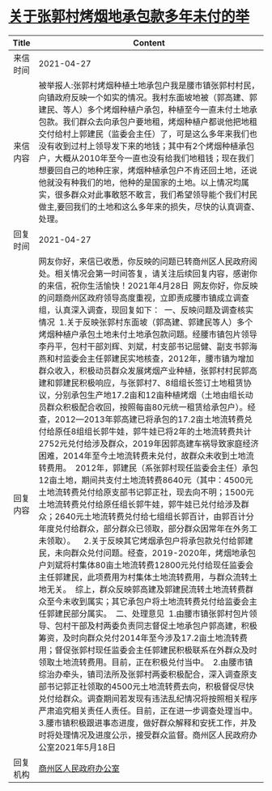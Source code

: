 # <a href="http://www.shangluo.gov.cn/zmhd/ldxxxx.jsp?urltype=leadermail.LeaderMailContentUrl&wbtreeid=1112&leadermailid=7198">关于张郭村烤烟地承包款多年未付的举</a>
| Title |                                                                                                                                                                                                                                                                                                                                                                                                                                                                                                                                                                                       Content                                                                                                                                                                                                                                                                                                                                                                                                                                                                                                                                                                                       |
|:-----:|-------------------------------------------------------------------------------------------------------------------------------------------------------------------------------------------------------------------------------------------------------------------------------------------------------------------------------------------------------------------------------------------------------------------------------------------------------------------------------------------------------------------------------------------------------------------------------------------------------------------------------------------------------------------------------------------------------------------------------------------------------------------------------------------------------------------------------------------------------------------------------------------------------------------------------------------------------------------------------------------------------------------------------------------------------------------------------------------------------------------------------------------------------------------------------------|
| 来信时间  | 2021-04-27                                                                                                                                                                                                                                                                                                                                                                                                                                                                                                                                                                                                                                                                                                                                                                                                                                                                                                                                                                                                                                                                                                                                                                          |
| 来信内容  | 被举报人:张郭村烤烟种植土地承包户我是腰市镇张郭村村民，向镇政府反映一个如实的情况。我村东面坡地被（郭高建、郭建民、等人）多个烤烟种植户承包，种植至今一直未付土地承包款。我们群众去向承包户要地租，烤烟种植户都说他把地租交付给村上郭建民（监委会主任）了，可是这么多年来我们也没有收到过村上领导发下来的地钱；其中有2个烤烟种植承包户，大概从2010年至今一直也没有给我们地租钱；现在我们想要回自己的地种庄家，烤烟种植承包户不肯还回土地，还说他就没有种我们的地，他种的是国家的土地。以上情况均属实，很多群众对此事敢怒不敢言，我们希望领导能个我们村民做主,要回我们的土地和这么多年来的损失，尽快的认真调查、处理。                                                                                                                                                                                                                                                                                                                                                                                                                                                                                                                                                                                                                                                                                                                                                                                                                                                                      |
| 回复时间  | 2021-04-27                                                                                                                                                                                                                                                                                                                                                                                                                                                                                                                                                                                                                                                                                                                                                                                                                                                                                                                                                                                                                                                                                                                                                                          |
| 回复内容  | 网友你好，来信已收悉，你反映的问题已转商州区人民政府阅处。相关情况会第一时间答复，请关注后续回复内容，感谢你的来信，祝你生活愉快！2021年4月28日  网友你好，你反映的问题商州区政府领导高度重视，立即责成腰市镇成立调查组，认真深入调查，现回复如下：  一、反映问题及调查核实情况  1.关于反映张郭村东面坡（郭高建、郭建民等人）多个烤烟种植户承包土地未付土地承包款问题。经腰市镇包片领导李丹平，包村干部刘辉、刘斌，村支部书记屈健、副支书郭海燕和村监委会主任郭建民实地核查，2012年，腰市镇为增加群众收入，积极动员群众发展烤烟产业种植，张郭村村民郭高建和郭建民积极响应，与张郭村7、8组组长签订土地租赁协议，分别承包生产地17.2亩和12亩种植烤烟（土地由组长动员群众积极配合收回，按照每亩80元统一租赁给承包户）。经查，2012—2013年郭高建已将承包的17.2亩土地流转费兑付给原任8组组长郭牛娃，郭牛娃已将2年的土地流转费共计2752元兑付给涉及群众，2019年因郭高建车祸导致家庭经济困难，2014年至今土地流转费未兑付，故群众未收到土地流转费用。  2012年，郭建民（系张郭村现任监委会主任）承包12亩土地，期间共支付土地流转费8640元（其中：4500元土地流转费兑付给原支部书记郭正社，现去向不明；1500元土地流转费兑付给原任组长郭牛娃，郭牛娃已兑付给涉及群众；2640元土地流转费兑付给七组组长郭百计，由郭百计分年度兑付给群众，部分群众已领取，部分群众因常年在外务工未领取）。    2.关于反映其它烤烟承包户将承包款兑付给郭建民，未向群众兑付问题。经查，2019-2020年，烤烟地承包户刘斌将村集体80亩土地流转费12800元兑付给现任监委会主任郭建民，此项费用为村集体土地流转费用，与群众流转土地无关。  综上，群众反映郭高建及郭建民流转土地流转费群众至今未收到属实；其它承包户将土地流转费兑付给监委会主任郭建民部分属实。  二、处理意见  1.由腰市镇张郭村包片领导、包村干部及村两委负责同志督促土地承包户郭高建，积极筹资，及时向群众兑付2014年至今涉及17.2亩土地流转费用；督促张郭村现任监委会主任郭建民积极联系在外群众及时领取土地流转费用。目前，正在积极兑付当中。  2.由腰市镇综治办牵头，镇司法所及张郭村两委积极配合，深入调查原支部书记郭正社领取的4500元土地流转费去向，积极督促尽快兑付给群众。调查期间若发现有违法乱纪情况将按照相关程序严肃追究相关责任人责任。目前，正在进一步调查处理当中。  3.腰市镇积极跟进事态进度，做好群众解释和安抚工作，并及时将处理情况及进度公示，接受群众监督。商州区人民政府办公室2021年5月18日 |
| 回复机构  | <a href="../../categories/agencies/商州区人民政府办公室.md">商州区人民政府办公室</a>                                                                                                                                                                                                                                                                                                                                                                                                                                                                                                                                                                                                                                                                                                                                                                                                                                                                                                                                                                                                                                                                                                                    |